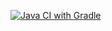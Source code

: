 [![Java CI with Gradle](https://github.com/Artur-star-web/selenide/actions/workflows/gradle.yml/badge.svg)](https://github.com/Artur-star-web/selenide/actions/workflows/gradle.yml)